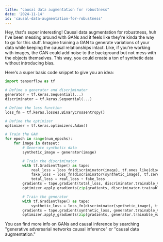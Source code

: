 ```yaml
---
title: "causal data augmentation for robustness"
date: '2024-11-14'
id: 'causal-data-augmentation-for-robustness'
---
```


Hey, that's super interesting! Causal data augmentation for robustness, huh  I've been messing around with GANs and it feels like they're kinda the way to go for this stuff.  Imagine training a GAN to generate variations of your data while keeping the causal relationships intact. Like, if you're working with images, the GAN could add noise to the background but not mess with the objects themselves.  This way, you could create a ton of synthetic data without introducing bias.  

Here's a super basic code snippet to give you an idea: 

```python
import tensorflow as tf

# Define a generator and discriminator
generator = tf.keras.Sequential(...)
discriminator = tf.keras.Sequential(...)

# Define the loss function
loss_fn = tf.keras.losses.BinaryCrossentropy()

# Define the optimizer
optimizer = tf.keras.optimizers.Adam()

# Train the GAN
for epoch in range(num_epochs):
    for image in dataset:
        # Generate synthetic data
        synthetic_image = generator(image)

        # Train the discriminator
        with tf.GradientTape() as tape:
            real_loss = loss_fn(discriminator(image), tf.ones_like(discriminator(image)))
            fake_loss = loss_fn(discriminator(synthetic_image), tf.zeros_like(discriminator(synthetic_image)))
            total_loss = real_loss + fake_loss
        gradients = tape.gradient(total_loss, discriminator.trainable_variables)
        optimizer.apply_gradients(zip(gradients, discriminator.trainable_variables))

        # Train the generator
        with tf.GradientTape() as tape:
            synthetic_loss = loss_fn(discriminator(synthetic_image), tf.ones_like(discriminator(synthetic_image)))
        gradients = tape.gradient(synthetic_loss, generator.trainable_variables)
        optimizer.apply_gradients(zip(gradients, generator.trainable_variables))
```

You can find more info on GANs and causal inference by searching "generative adversarial networks causal inference" or "causal data augmentation."
